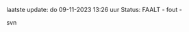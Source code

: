laatste update: 
do 09-11-2023 13:26   uur 
Status: FAALT - fout - 
<div class="service R">svn</div>